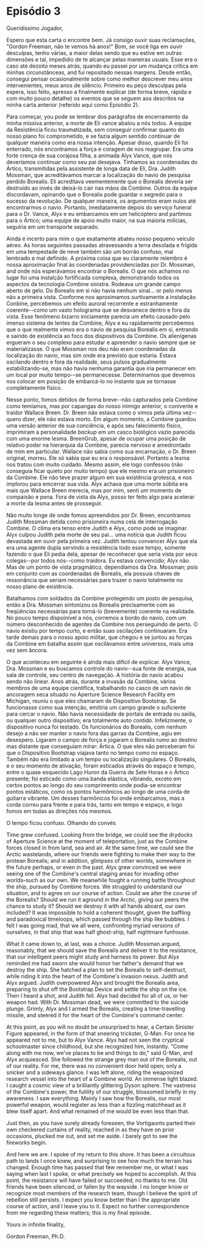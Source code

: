 # Episódio 3

Queridíssimo Jogador,

Espero que esta carta o encontre bem. Já consigo ouvir suas reclamações, "Gordon Freeman, não te vemos há anos!" Bom, se você liga em ouvir desculpas, tenho várias, a maior delas sendo que eu estive em outras dimensões e tal, impedidio de te alcançar pelas maneiras usuais. Esse era o caso até dezoito meses atrás, quando eu passei por um mudança crítica em minhas circunstânceas, and fui repositado nessas margens. Desde então, consegui pensar ocasionalmente sobre como melhor descrever meu anos intervenientes, meus anos de silêncio. Primeiro eu peço desculpas pela espera, isso feito, apresso a finalmente explicar (de forma breve, rápida e com muito pouco detalhe) os eventos que se seguem aos descritos na minha carta anterior (referido aqui como Episódio 2). 

Para começar, you pode se lembrar dos parágrafos de encerramento da minha missiva anterior, a morte de Eli vance abalou a nós todos. A equipe da Resistência ficou traumatizada, sem conseguir confirmar quanto do nosso plano foi comprometido, e se fazia algum sentido continuar de qualquer maneira como era nossa intenção. Apesar disso, quando Eli foi enterrado, nós encontramos a força e coragem de nos reagrupar. Era uma forte crença de sua corajosa filha, a animada Alyx Vance, que nós deveríamos continuar como seu pai desejava. Tínhamos as coordenadas do Ártico, transmitidas pela assistente de longa data de Eli, Dra. Judith Mossman, que acreditávamos marcar a localização do navio de pesquisa perdido Borealis. Eli acreditava veementemente que o Borealis deveria ser destruído ao invés de deixá-lo cair nas mãos da Combine. Outros da equipe discordavam, opinando que o Borealis pode guardar o segredo para o sucesso da revolução. De qualquer maneira, os argumentos eram nulos até encontrarmos o navio. Portanto, imediatamente depois do serviço funeral para o Dr. Vance, Alyx e eu embarcamos em um helicóptero and partimos para o Ártico; uma equipe de apoio muito maior, na sua maioria milícias, seguiria em um transporte separado.

Ainda é incerto para mim o que exatamente abateu nosso pequeno veículo aéreo. As horas seguintes passadas atravessando a terra desolada e frígida em uma tempestade de neve também são um borrão confuso, mal lembrado e mal definido. A próxima coisa que eu claramente relembro é nossa aproximação final às coordenadas providenciadas por Dr. Mossman, and onde nós esperávamos encontrar o Borealis. O que nós achamos no lugar foi uma instalção fortificada complexa, demonstrando todos os aspectos da tecnologia Combine sinistra. Rodeava um grande campo aberto de gelo. Do Borealis em si não havia nenhum sinal... or pelo menos não a primeira vista. Conforme nos aproximamos surtivamente a instalação Conbine, percebemos um efeito auroral recorrente e estranhamente coerente--como um vasto holograma que se desvanece dentro e fora da vista. Esse fenômeno bizarro iniciamente parecia um efeito causado pelo imenso sistema de lentes da Combine, Alyx e eu rapidamente percebemos que o que realmente vimos era o navio de pesquisa Borealis em si, entrando e saindo de existência ao foco dos dispositivos da Combine. Os alienígenas ergueram o seu complexo para estudar e apreender o navio sempre que se materializasse. O que Mossman nos deu não eram coordenadas da localização do navio, mas sim onde era previsto que estaria. Estava oscilando dentro e fora da realidade, seus pulsos gradualmente estabilizando-se, mas não havia nenhuma garantia que iria permanecer em um local por muito tempo--se permanecesse. Determinamos que devemos nos colocar em posição de embarcá-lo no instante que se tornasse completamente físico. 

Nesse ponto, fomos detidos de forma breve--não capturados pela Combine como temíamos, mas por capangas do nosso inimigo anterior, o conivente e traidor Wallace Breen. Dr. Breen não estava como o vimos pela última vez--quero dizer, ele não estava morto. Em algum momento, a Combine guardou uma versão anterior de sua conciência, e após seu falecimento físico, imprimiram a personalidade _backup_ em um casco biológico vazio parecida com uma enorme lesma. BreenGrub, apesar de ocupar uma posição de relativo poder na hierarquia da Combine, parecia nervoso e amedrontado de mim em particular. Wallace não sabia como sua encarnação, o Dr. Breen original, morreu. Ele só sabia que eu era o responsável. Portanto a lesma nos tratou com muito cuidado. Mesmo assim, ele logo confessou (não conseguia ficar quieto por muito tempo) que ele mesmo era um prisioneiro da Combine. Ele não teve prazer algum em sua existência grotesca, e nos implorou para emcerrar sua vida. Alyx achava que uma morte súbita era mais que Wallace Breen merecia, mas por mim, senti um momento de compaixão e pena. Fora de vista da Alyx, posso ter feito algo para acelerar a morte da lesma antes de prosseguir.

Não muito longe de onde fomos apreendidos por Dr. Breen, encontramos Judith Mossman detida como prisioneira numa cela de interrogação Combine. O clima era tenso entre Judith e Alyx, como pode se imaginar. Alyx culpou Judith pela morte de seu pai... uma notícia que Judith ficou devastada em ouvir pela primeira vez. Judith tentou convencer Alyx que ela era uma agente dupla servindo a resistência todo esse tempo, somente fazendo o que Eli pedia dela, apesar de reconhecer que seria vista por seus colegas--por todos nós--como traidora. Eu estava convencido; Alyx não. Mas de um ponto de vista pragmático, dependíamos da Dra. Mossman; pois em conjunto com as coordenadas de Borealis, ela possuía chaves de ressonância que seriam necessárias para trazer o navio totalmente no nosso plano de existência.

Batalhamos com soldados da Combine protegendo um posto de pesquisa, então a Dra. Mossman sintonizou os Borealis precisamente com as freqüências necessárias para torná-lo (brevemente) coerente na realidade. No pouco tempo dispoinível a nós, corremos a bordo do navio, com um número desconhecido de agentes da Combine nos perseguindo de perto. O navio existiu por tempo curto, e então suas oscilações continuaram. Era tarde demais para o nosso apoio militar, que chegou e se juntou as forças da Combine em batalha assim que oscilávamos entre universos, mais uma vez sem âncora.

O que aconteceu em seguinte é ainda mais difícil de explicar. Alyx Vance, Dra. Mossman e eu buscamos controle do navio--sua fonte de energia, sua sala de controle, seu centro de navegação. A história do navio acabou sendo não linear. Anos atrás, durante a invasão da Combine, vários membros de uma equipe científica, trabalhando no casco de um navio de ancoragem seca situado no Aperture Science Research Facility em Michigan, reuniu o que eles chamaram de Dispositivo Bootstrap. Se funcionasse como sua intenção, emitiria um campo grande o suficiente para cercar o navio. Não havia necessidade de portais de entrada ou saída, ou qualquer outro dispositivo; era totalmente auto contido. Infelizmente, o dispositivo nunca foi testado. Os funcionários do Borealis, com nenhum desejo a não ser manter o navio fora das garras da Combine, agiu em desespero. Ligaram o campo de força e jogaram o Borealis rumo ao destino mas distante que conseguiam mirar: Ártica. O que eles não perceberam foi que o Dispositivo Bootstrap viajava tanto no tempo como no espaço. Também não era limitado a um tempo ou localização singulares. O Borealis, e o seu momento de ativação, foram esticados através do espaço e tempo, entre o quase esquecido Lago Huron da Guerra de Sete Horas e o Ártico presente; foi esticado como uma banda elástica, vibrando, exceto em certos pontos ao longo do seu comprimento onde podia-se encontrar pontos estáticos, como os pontos harmônicos ao longo de uma corda de guitarra vibrante. Um desses harmônicos foi onde embarcamos, mas a corda correu para frente e para trás, tanto em tempo e espaço, e logo fomos em todas as direções nós mesmos.  

O tempo ficou confuso. Olhando do convés

Time grew confused. Looking from the bridge, we could see the drydocks of Aperture Science at the moment of teleportation, just as the Combine forces closed in from land, sea and air. At the same time, we could see the Arctic wastelands, where our friends were fighting to make their way to the protean Borealis; and in addition, glimpses of other worlds, somewhere in the future perhaps, or even in the past. Alyx grew convinced we were seeing one of the Combine's central staging areas for invading other worlds–such as our own. We meanwhile fought a running battle throughout the ship, pursued by Combine forces. We struggled to understand our situation, and to agree on our course of action. Could we alter the course of the Borealis? Should we run it aground in the Arctic, giving our peers the chance to study it? Should we destroy it with all hands aboard, our own included? It was impossible to hold a coherent thought, given the baffling and paradoxical timeloops, which passed through the ship like bubbles. I felt I was going mad, that we all were, confronting myriad versions of ourselves, in that ship that was half ghost-ship, half nightmare funhouse.

What it came down to, at last, was a choice. Judith Mossman argued, reasonably, that we should save the Borealis and deliver it to the resistance, that our intelligent peers might study and harness its power. But Alyx reminded me had sworn she would honor her father's demand that we destroy the ship. She hatched a plan to set the Borealis to self-destruct, while riding it into the heart of the Combine's invasion nexus. Judith and Alyx argued. Judith overpowered Alyx and brought the Borealis area, preparing to shut off the Bootstrap Device and settle the ship on the ice. Then I heard a shot, and Judith fell. Alyx had decided for all of us, or her weapon had. With Dr. Mossman dead, we were committed to the suicide plunge. Grimly, Alyx and I armed the Borealis, creating a time-travelling missile, and steered it for the heart of the Combine's command center.

At this point, as you will no doubt be unsurprised to hear, a Certain Sinister Figure appeared, in the form of that sneering trickster, G-Man.  For once he appeared not to me, but to Alyx Vance. Alyx had not seen the cryptical schoolmaster since childhood, but she recognized him, instantly. "Come along with me now, we've places to be and things to do," said G-Man, and Alyx acquiesced. She followed the strange grey man out of the Borealis, out of our reality. For me, there was no convenient door held open; only a snicker and a sideways glance. I was left alone, riding the weaponized research vessel into the heart of a Combine world. An immense light blazed. I caught a cosmic view of a brilliantly glittering Dyson sphere. The vastness of the Combine's power, the futility of our struggle, blossomed briefly in my awareness. I saw everything. Mainly I saw how the Borealis, our most powerful weapon, would register as less than a fizzling matchhead as it blew itself apart. And what remained of me would be even less than that.

Just then, as you have surely already foreseen, the Vortigaunts parted their own checkered curtains of reality, reached in as they have on prior occasions, plucked me out, and set me aside. I barely got to see the fireworks begin.

And here we are. I spoke of my return to this shore. It has been a circuitous path to lands I once knew, and surprising to see how much the terrain has changed. Enough time has passed that few remember me, or what I was saying when last I spoke, or what precisely we hoped to accomplish. At this point, the resistance will have failed or succeeded, no thanks to me. Old friends have been silenced, or fallen by the wayside. I no longer know or recognize most members of the research team, though I believe the spirit of rebellion still persists. I expect you know better than I the appropriate course of action, and I leave you to it. Expect no further correspondence from me regarding these matters; this is my final episode.

Yours in infinite finality,

Gordon Freeman, Ph.D.
